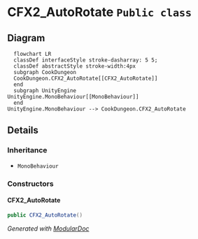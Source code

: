 # CFX2_AutoRotate `Public class`

## Diagram
```mermaid
  flowchart LR
  classDef interfaceStyle stroke-dasharray: 5 5;
  classDef abstractStyle stroke-width:4px
  subgraph CookDungeon
  CookDungeon.CFX2_AutoRotate[[CFX2_AutoRotate]]
  end
  subgraph UnityEngine
UnityEngine.MonoBehaviour[[MonoBehaviour]]
  end
UnityEngine.MonoBehaviour --> CookDungeon.CFX2_AutoRotate
```

## Details
### Inheritance
 - `MonoBehaviour`

### Constructors
#### CFX2_AutoRotate
```csharp
public CFX2_AutoRotate()
```

*Generated with* [*ModularDoc*](https://github.com/hailstorm75/ModularDoc)
